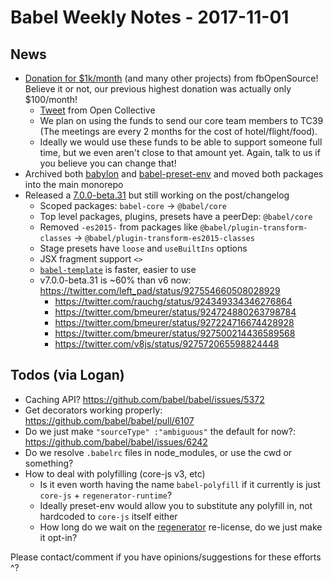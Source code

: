# Babel Weekly Notes - 2017-11-01

## News

- [Donation for $1k/month](https://twitter.com/left_pad/status/923696620935421953) (and many other projects) from fbOpenSource! Believe it or not, our previous highest donation was actually only $100/month!
  - [Tweet](https://twitter.com/opencollect/status/923707285674721280) from Open Collective
  - We plan on using the funds to send our core team members to TC39 (The meetings are every 2 months for the cost of hotel/flight/food).
  - Ideally we would use these funds to be able to support someone full time, but we even aren't close to that amount yet. Again, talk to us if you believe you can change that!
- Archived both [babylon](https://github.com/babel/babylon) and [babel-preset-env](https://github.com/babel/babel-preset-env) and moved both packages into the main monorepo
- Released a [7.0.0-beta.31](https://github.com/babel/babel/releases/tag/v7.0.0-beta.31) but still working on the post/changelog
  - Scoped packages: `babel-core` -> `@babel/core`
  - Top level packages, plugins, presets have a peerDep: `@babel/core`
  - Removed `-es2015-` from packages like `@babel/plugin-transform-classes` -> `@babel/plugin-transform-es2015-classes`
  - Stage presets have `loose` and `useBuiltIns` options
  - JSX fragment support `<>`
  - [`babel-template`](https://github.com/babel/babel/blob/master/packages/babel-template) is faster, easier to use
  - v7.0.0-beta.31 is ~60% than v6 now: https://twitter.com/left_pad/status/927554660508028929
    - https://twitter.com/rauchg/status/924349334346276864
    - https://twitter.com/bmeurer/status/924724880263798784
    - https://twitter.com/bmeurer/status/927224716674428928
    - https://twitter.com/bmeurer/status/927500214436589568
    - https://twitter.com/v8js/status/927572065598824448

## Todos (via Logan)
- Caching API? https://github.com/babel/babel/issues/5372
- Get decorators working properly: https://github.com/babel/babel/pull/6107
- Do we just make `"sourceType" :"ambiguous"` the default for now?: https://github.com/babel/babel/issues/6242
- Do we resolve `.babelrc` files in node_modules, or use the cwd or something?
- How to deal with polyfilling (core-js v3, etc)
  - Is it even worth having the name `babel-polyfill` if it currently is just `core-js` + `regenerator-runtime`?
  - Ideally preset-env would allow you to substitute any polyfill in, not hardcoded to `core-js` itself either
  - How long do we wait on the [regenerator](https://github.com/facebook/regenerator) re-license, do we just make it opt-in?

Please contact/comment if you have opinions/suggestions for these efforts ^?
